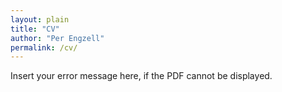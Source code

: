 ```yaml
---
layout: plain
title: "CV"
author: "Per Engzell"
permalink: /cv/
---
```


<object width="400" height="500" type="application/pdf" data="_files/Curriculum_Vitae.pdf?#zoom=85&scrollbar=0&toolbar=0&navpanes=0">
    <p>Insert your error message here, if the PDF cannot be displayed.</p>
</object>

